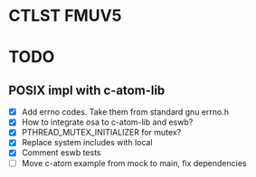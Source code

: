 # CTLST FMUV5

# TODO

## POSIX impl with c-atom-lib
- [x] Add errno codes. Take them from standard gnu errno.h
- [x] How to integrate osa to c-atom-lib and eswb?
- [x] PTHREAD_MUTEX_INITIALIZER for mutex?
- [x] Replace system includes with local
- [x] Comment eswb tests
- [ ] Move c-atom example from mock to main, fix dependencies
